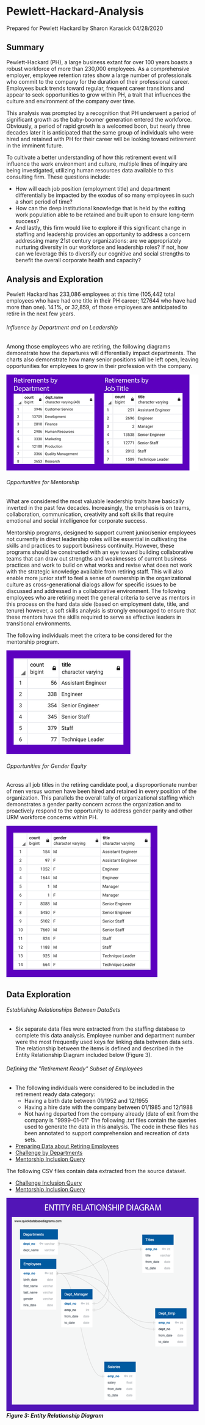 # Pewlett-Hackard-Analysis
Prepared for Pewlett Hackard
by Sharon Karasick
04/28/2020

## Summary
Pewlett-Hackard (PH), a large business extant for over 100 years boasts a robust workforce of more than 230,000 employees.  As a comprehensive employer, employee retention rates show a large number of professionals who commit to the company for the duration of their professional career.  Employees buck trends toward regular, frequent career transitions and appear to seek opportunities to grow within PH, a trait that influences the culture and environment of the company over time. 

This analysis was prompted by a recognition that PH underwent a period of significant growth as the baby-boomer generation entered the workforce.  Obviously, a period of rapid growth is a welcomed boon, but nearly three decades later it is anticipated that the same group of individuals who were hired and retained with PH for their career will be looking toward retirement in the imminent future. 

To cultivate a better understanding of how this retirement event will influence the work environment and culture, multiple lines of inquiry are being investigated, utilizing human resources data available to this consulting firm.  These questions include: 

* How will each job position (employment title) and department differentially be impacted by the exodus of so many employees in such a short period of time?
* How can the deep institutional knowledge that is held by the exiting work population able to be retained and built upon to ensure long-term success?
* And lastly, this firm would like to explore if this significant change in staffing and leadership provides an opportunity to address a concern addressing many 21st century organizations: are we appropriately nurturing diversity in our workforce and leadership roles?  If not, how can we leverage this to diversify our cognitive and social strengths to benefit the overall corporate health and capacity?

## Analysis and Exploration

Pewlett Hackard has 233,086 employees at this time (105,442 total employees who have had one title in their PH career; 127644 who have had more than one).  14.1%, or 32,859, of those employees are anticipated to retire in the next few years. 

###### Influence by Department and on Leadership
Among those employees who are retiring, the following diagrams demonstrate how the departures will differentially impact departments.  The charts also demonstrate how many senior positions will be left open, leaving opportunities for employees to grow in their profession with the company. 

![Retirement Charts](RetirementCharts.png)

###### Opportunities for Mentorship

What are considered the most valuable leadership traits have basically inverted in the past few decades.  Increasingly, the emphasis is on teams, collaboration, communication, creativity and soft skills that require emotional and social intelligence for corporate success.  

Mentorship programs, designed to support current junior/senior employees not currently in direct leadership roles will be essential in cultivating the skills and practices to support business continuity.  However, these programs should be constructed with an eye toward building collaborative teams that can draw out strengths and weaknesses of current business practices and work to build on what works and revise what does not work with the strategic knowledge available from retiring staff. This will also enable more junior staff to feel a sense of ownership in the organizational culture as cross-generational dialogs allow for specific issues to be discussed and addressed in a collaborative environment.  The following employees who are retiring meet the general criteria to serve as mentors in this process on the hard data side (based on employment date, title, and tenure) however, a soft skills analysis is strongly encouraged to ensure that these mentors have the skills required to serve as effective leaders in transitional environments. 

The following individuals meet the critera to be considered for the mentorship program.

![Mentorship Table](MentorshipTable.png)

###### Opportunities for Gender Equity

Across all job titles in the retiring candidate pool, a disproportionate number of men versus women have been hired and retained in every position of the organization. This parallels the overall tally of organizational staffing which demonstrates a gender parity concern across the organization and to proactively respond to the opportunity to address gender parity and other URM workforce concerns within PH.  

![Title by Gender](TitlebyGender2.png)

## Data Exploration
###### Establishing Relationships Between DataSets
* Six separate data files were extracted from the staffing database to complete this data analysis.  Employee number and department number were the most frequently used keys for linking data between data sets.  The relationship between the items is defined and described in the Entity Relationship Diagram included below (Figure 3).

###### Defining the "Retirement Ready" Subset of Employees
* The following individuals were considered to be included in the retirement ready data category: 
  * Having a birth date between 01/1952 and 12/1955
  * Having a hire date with the company between 01/1985 and 12/1988
  * Not having departed from the company already (date of exit from the company is "9999-01-01"
The following .txt files contain the queries used to generate the data in this analysis.  The code in these files has been annotated to support comprehension and recreation of data sets.
* [Preparing Data about Retiring Employees](RetiringEmployeesDataSetup.txt)
* [Challenge by Departments](ChallengeDepartments.txt)
* [Mentorship Inclusion Query](MentorshipPartition.txt)

The following CSV files contain data extracted from the source dataset.
* [Challenge Inclusion Query](retirement_info.csv)
* [Mentorship Inclusion Query](mentorship_partition.csv)

![Entity relationship diagram](EmployeeDB2.png)
***Figure 3: Entity Relationship Diagram***
